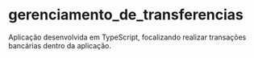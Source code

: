# gerenciamento_de_transferencias
Aplicação desenvolvida em TypeScript, focalizando realizar transações bancárias dentro da aplicação.
